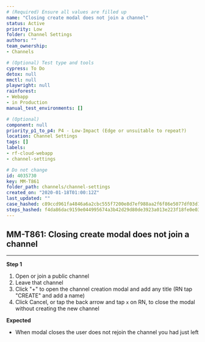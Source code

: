 ```yaml
---
# (Required) Ensure all values are filled up
name: "Closing create modal does not join a channel"
status: Active
priority: Low
folder: Channel Settings
authors: ""
team_ownership: 
- Channels

# (Optional) Test type and tools
cypress: To Do
detox: null
mmctl: null
playwright: null
rainforest: 
- Webapp
- in Production
manual_test_environments: []

# (Optional)
component: null
priority_p1_to_p4: P4 - Low-Impact (Edge or unsuitable to repeat?)
location: Channel Settings
tags: []
labels: 
- rf-cloud-webapp
- channel-settings

# Do not change
id: 4035730
key: MM-T861
folder_path: channels/channel-settings
created_on: "2020-01-18T01:00:12Z"
last_updated: ""
case_hashed: c89ccd961fa4846a6a2cbc555f7200e8d7ef988aa2f6f86e5077df03d1a012184c0ac8fb57ce98eca267be2c6155a249
steps_hashed: f4da86dac9159e044995674a3b42d29d80de3923a013e223f18fe0e039d2a818cccc516c95885b749d7faf06676f0189
---
```


## MM-T861: Closing create modal does not join a channel

---

**Step 1**

1. Open or join a public channel
2. Leave that channel
3. Click "+" to open the channel creation modal and add any title (RN tap "CREATE" and add a name)
4. Click Cancel, or tap the back arrow and tap `x` on RN, to close the modal without creating the new channel

**Expected**

- When modal closes the user does not rejoin the channel you had just left
